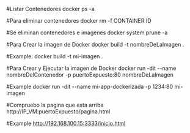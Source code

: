 #Listar Contenedores
docker ps -a

#Para eliminar contenedores
docker rm -f CONTAINER ID

#Se eliminan contenedores e imagenes
docker system prune -a

#Para Crear la imagen de Docker
docker build -t nombreDeLaImagen .

#Example:
docker build -t mi-imagen .

#Para Crear y Ejecutar la imagen de Docker
docker run -dit --name nombreDelContenedor -p puertoExpuesto:80 nombreDeLaImagen

#Example
docker run -dit --name mi-app-dockerizada -p 1234:80 mi-imagen 

#Compruebo la pagina que esta arriba
http://IP_VM:puertoExpuesto/pagina.html

#Example
http://192.168.100.15:3333/inicio.html
